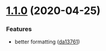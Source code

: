 # [1.1.0](https://github.com/arbetsmyra/prettier-config/compare/v1.0.3...v1.1.0) (2020-04-25)


### Features

* better formatting ([da13761](https://github.com/arbetsmyra/prettier-config/commit/da137615580b9013c613f80f3b936786d47c5230))
